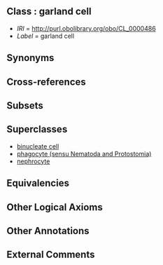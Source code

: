 
## Class : garland cell

 * *IRI* = http://purl.obolibrary.org/obo/CL_0000486
 * *Label* = garland cell

## Synonyms


## Cross-references


## Subsets


## Superclasses

 * [binucleate cell](../../CL/27/CL_0000227.md)
 * [phagocyte (sensu Nematoda and Protostomia)](../../CL/19/CL_0000519.md)
 * [nephrocyte](../../CL/20/CL_0002520.md)

## Equivalencies


## Other Logical Axioms


## Other Annotations


## External Comments

